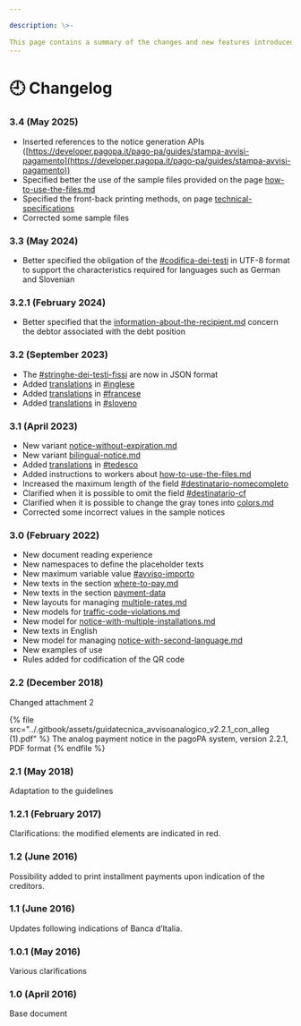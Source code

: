 ```yaml
---

description: \>-  
This page contains a summary of the changes and new features introduced over time.
---
```


# 🕘 Changelog

### 3.4 (May 2025)

* Inserted references to the notice generation APIs ([https://developer.pagopa.it/pago-pa/guides/stampa-avvisi-pagamento](https://developer.pagopa.it/pago-pa/guides/stampa-avvisi-pagamento))
* Specified better the use of the sample files provided on the page [how-to-use-the-files.md](../attachment-2/how-to-use-the-files.md "mention")
* Specified the front-back printing methods, on page [technical-specifications](../attachment-2/technical-specifications/ "mention")
* Corrected some sample files

### 3.3 (May 2024)

* Better specified the obligation of the [#codifica-dei-testi](../attachment-2/technical-specifications/#codifica-dei-testi "mention") in UTF-8 format to support the characteristics required for languages such as German and Slovenian

### 3.2.1 (February 2024)

* Better specified that the [information-about-the-recipient.md](../attachment-2/technical-specifications/information-about-the-recipient.md "mention") concern the debtor associated with the debt position

### 3.2 (September 2023)

* The [#stringhe-dei-testi-fissi](../attachment-1/variants/translations/#stringhe-dei-testi-fissi "mention") are now in JSON format
* Added [translations](../attachment-1/variants/translations/ "mention") in [#inglese](../attachment-1/variants/translations/#inglese "mention")
* Added [translations](../attachment-1/variants/translations/ "mention") in [#francese](../attachment-1/variants/translations/#francese "mention")
* Added [translations](../attachment-1/variants/translations/ "mention") in [#sloveno](../attachment-1/variants/translations/#sloveno "mention")

### 3.1 (April 2023)

* New variant [notice-without-expiration.md](../attachment-1/variants/notice-without-expiration.md "mention")
* New variant [bilingual-notice.md](../attachment-1/variants/translations/bilingual-notice.md "mention")
* Added [translations](../attachment-1/variants/translations/ "mention") in [#tedesco](../attachment-1/variants/translations/#tedesco "mention")
* Added instructions to workers about [how-to-use-the-files.md](../attachment-2/how-to-use-the-files.md "mention")
* Increased the maximum length of the field [#destinatario-nomecompleto](../attachment-2/technical-specifications/information-about-the-recipient.md#destinatario-nomecompleto "mention")
* Clarified when it is possible to omit the field [#destinatario-cf](../attachment-2/technical-specifications/information-about-the-recipient.md#destinatario-cf "mention")
* Clarified when it is possible to change the gray tones into [colors.md](../attachment-2/design-elements/colors.md "mention")
* Corrected some incorrect values in the sample notices

### 3.0 (February 2022)

* New document reading experience
* New namespaces to define the placeholder texts
* New maximum variable value [#avviso-importo](../attachment-2/technical-specifications/amount-and-due-date.md#avviso-importo "mention")
* New texts in the section [where-to-pay.md](../attachment-2/technical-specifications/where-to-pay.md "mention")
* New texts in the section [payment-data](../attachment-2/technical-specifications/payment-data/ "mention")
* New layouts for managing [multiple-rates.md](../attachment-2/technical-specifications/payment-data/multiple-rates.md "mention") 
* New models for [traffic-code-violations.md](../attachment-1/variants/traffic-code-violations.md "mention")
* New model for [notice-with-multiple-installations.md](../attachment-1/variants/notice-with-multiple-installations.md "mention")
* New texts in English
* New model for managing [notice-with-second-language.md](../attachment-1/variants/translations/notice-with-second-language.md "mention")
* New examples of use
* Rules added for codification of the QR code

### 2.2 (December 2018)

Changed attachment 2

{% file src="../.gitbook/assets/guidatecnica_avvisoanalogico_v2.2.1_con_alleg (1).pdf" %} The analog payment notice in the pagoPA system, version 2.2.1, PDF format {% endfile %}

### 2.1 (May 2018)

Adaptation to the guidelines

### 1.2.1 (February 2017)

Clarifications: the modified elements are indicated in red.

### 1.2 (June 2016)

Possibility added to print installment payments upon indication of the creditors.

### 1.1 (June 2016)

Updates following indications of Banca d’Italia.

### 1.0.1 (May 2016)

Various clarifications

### 1.0 (April 2016)

Base document